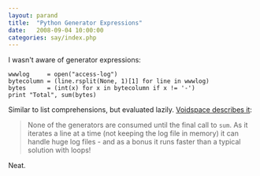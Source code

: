 ```yaml
---
layout: parand
title:  "Python Generator Expressions"
date:   2008-09-04 10:00:00
categories: say/index.php
---
```

I wasn't aware of generator expressions:
    
    
    wwwlog     = open("access-log")
    bytecolumn = (line.rsplit(None, 1)[1] for line in wwwlog)
    bytes      = (int(x) for x in bytecolumn if x != '-')
    print "Total", sum(bytes)
    

Similar to list comprehensions, but evaluated lazily. [Voidspace describes it](http://www.voidspace.org.uk/python/weblog/arch_d7_2008_08_30.shtml#e1008):

> None of the generators are consumed until the final call to `sum`. As it iterates a line at a time \(not keeping the log file in memory\) it can handle huge log files - and as a bonus it runs faster than a typical solution with loops\!

Neat.
